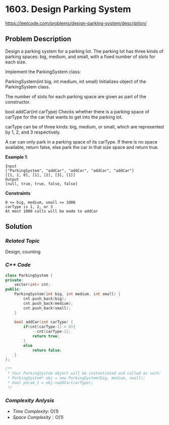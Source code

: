 # 1603. Design Parking System
https://leetcode.com/problems/design-parking-system/description/

## Problem Description

Design a parking system for a parking lot. The parking lot has three kinds of parking spaces: big, medium, and small, with a fixed number of slots for each size.

Implement the ParkingSystem class:

ParkingSystem(int big, int medium, int small) Initializes object of the ParkingSystem class.

The number of slots for each parking space are given as part of the constructor.

bool addCar(int carType) Checks whether there is a parking space of carType for the car that wants to get into the parking lot.

carType can be of three kinds: big, medium, or small, which are represented by 1, 2, and 3 respectively.

A car can only park in a parking space of its carType. If there is no space available, return false, else park the car in that size space and return true.


**Example 1**:
```
Input
["ParkingSystem", "addCar", "addCar", "addCar", "addCar"]
[[1, 1, 0], [1], [2], [3], [1]]
Output
[null, true, true, false, false]
```

**Constraints**
```
0 <= big, medium, small <= 1000
carType is 1, 2, or 3
At most 1000 calls will be made to addCar
```

## Solution

### _Related Topic_
   Design, counting

### _C++ Code_
```cpp
class ParkingSystem {
private:
    vector<int> cnt;
public:
    ParkingSystem(int big, int medium, int small) {
        cnt.push_back(big);
        cnt.push_back(medium);
        cnt.push_back(small);
    }
    
    bool addCar(int carType) {
        if(cnt[carType-1] > 0){
            --cnt[carType-1];
            return true;
        }   
        else
            return false;
    }
};

/**
 * Your ParkingSystem object will be instantiated and called as such:
 * ParkingSystem* obj = new ParkingSystem(big, medium, small);
 * bool param_1 = obj->addCar(carType);
 */
```

### _Complexity Anlysis_
- _Time Complexity_: O(1)
- _Space Complexity_：O(1)
